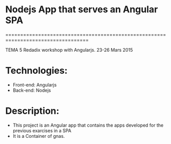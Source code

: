 # Nodejs App that serves an Angular SPA
==================================================================================

TEMA 5
Redadix workshop with Angularjs. 23-26 Mars 2015

# Technologies:

 * Front-end: Angularjs
 * Back-end: Nodejs

# Description:

 * This project is an Angular app that contains the apps developed for the previous exarcises in a SPA
 * It is a Container of gnas.
